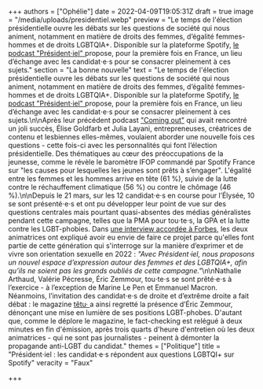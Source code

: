+++
authors = ["Ophélie"]
date = 2022-04-09T19:05:31Z
draft = true
image = "/media/uploads/presidentiel.webp"
preview = "Le temps de l'élection présidentielle ouvre les débats sur les questions de société qui nous animent, notamment en matière de droits des femmes, d’égalité femmes-hommes et de droits LGBTQIA+. Disponible sur la plateforme Spotify, [le podcast \"Président⋅iel\" ](https://open.spotify.com/show/2qIUwhAXn6EKw50pPp5T3M?go=1&sp_cid=1e345be4b448da577858cfd961069cd5)propose, pour la première fois en France, un lieu d’échange avec les candidat⋅e⋅s pour se consacrer pleinement à ces sujets."
section = "La bonne nouvelle"
text = "Le temps de l'élection présidentielle ouvre les débats sur les questions de société qui nous animent, notamment en matière de droits des femmes, d’égalité femmes-hommes et de droits LGBTQIA+. Disponible sur la plateforme Spotify, [le podcast \"Président⋅iel\" ](https://open.spotify.com/show/2qIUwhAXn6EKw50pPp5T3M?go=1&sp_cid=1e345be4b448da577858cfd961069cd5)propose, pour la première fois en France, un lieu d’échange avec les candidat⋅e⋅s pour se consacrer pleinement à ces sujets.\n\nAprès leur précédent podcast [\"Coming out\"](https://open.spotify.com/show/59UuXPmc80CN2YsRAFsqVP?si=e31867b82fce4ed3) qui avait rencontré un joli succès, Élise Goldfarb et Julia Layani, entrepreneuses, créatrices de contenu et lesbiennes elles-mêmes, voulaient aborder une nouvelle fois ces questions - cette fois-ci avec les personnalités qui font l’élection présidentielle. Des thématiques au cœur des préoccupations de la jeunesse, comme le révèle le baromètre IFOP commandé par Spotify France sur \"les causes pour lesquelles les jeunes sont prêts à s’engager\". L'égalité entre les femmes et les hommes arrive en tête (61 %), suivie de la lutte contre le réchauffement climatique (56 %) ou contre le chômage (46 %).\n\nDepuis le 21 mars, sur les 12 candidat⋅e⋅s en course pour l’Élysée, 10 se sont présenté⋅e⋅s et ont pu développer leur point de vue sur des questions centrales mais pourtant quasi-absentes des médias généralistes pendant cette campagne, telles que la PMA pour tou⋅te⋅s, la GPA et la lutte contre les LGBT-phobies. Dans [une interview accordée à Forbes](https://www.forbes.fr/politique/president-iel-le-podcast-qui-met-la-question-de-legalite-femmes-hommes-et-des-lgbtqia-au-coeur-du-debat/), les deux animatrices ont expliqué avoir eu envie de faire ce projet parce qu'elles font partie de cette génération qui s'interroge sur la manière d’exprimer et de vivre son orientation sexuelle en 2022 : _\"Avec Président⋅iel, nous proposons un nouvel espace d’expression autour des femmes et des LGBTQIA+, afin qu’ils ne soient pas les grands oubliés de cette campagne.\"_\n\nNathalie Arthaud, Valérie Pécresse, Éric Zemmour, tou⋅te⋅s se sont prêté⋅e⋅s à l’exercice - à l’exception de Marine Le Pen et Emmanuel Macron. Néanmoins, l’invitation des candidat⋅e⋅s de droite et d’extrême droite a fait débat : le magazine [têtu· ](https://tetu.com/2022/03/23/election-presidentielle-2022-podcast-president-iel-lgbt-spotify-invite-candidat-eric-zemmour-billet-critique/)a ainsi regretté la présence d’Éric Zemmour, dénonçant une mise en lumière de ses positions LGBT-phobes. D'autant que, comme le déplore le magazine, le fact-checking est relégué à deux minutes en fin d'émission, après trois quarts d'heure d'entretien où les deux animatrices - qui ne sont pas journalistes - peinent à démonter la propagande anti-LGBT du candidat."
themes = ["Politique"]
title = "Président⋅iel : les candidat⋅e⋅s répondent aux questions LGBTQI+ sur Spotify"
veracity = "Faux"

+++
